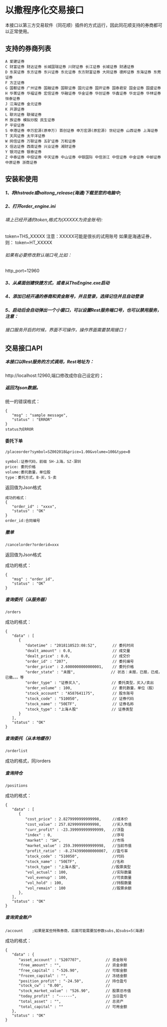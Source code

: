 # 以撒程序化交易接口
本接口以第三方交易软件（同花顺）插件的方式运行，因此同花顺支持的券商都可以正常使用。
## 支持的券商列表
```
A 爱建证券 
C 财富证券 财达证券 长城国瑞证券 川财证券 长江证券 长城证券 财通证券 
D 东吴证券 东方证券 东兴证券 东北证券 东方财富证券 大同证券 德邦证券 东海证券 东莞证券 
F 方正证券 
G 国都证券 广州证券 国融证券 国联证券 国元证券 国开证券 国泰君安 国金证券 国盛证券 
H 华菁证券 华福证券 宏信证券 华融证券 华金证券 华创证券 华鑫证券 华龙证券 华林证券 恒泰证券 
J 江海证券 金元证券 
K 开源证券 
L 联讯证券 联储证券 
M 族证券 模拟炒股 民生证券 
P 平安证券 
S 申港证券 申万宏源(原申万) 首创证券 申万宏源(原宏源) 世纪证券 山西证券 上海证券 
T 天风证券 太平洋证券 
W 网信证券 万联证券 五矿证券 万和证券 
X 信达证券 西南证券 兴业证券 湘财证券 
Y 银河证券 银泰证券 
Z 中泰证券 中投证券 中天证券 中山证券 中银国际 中信浙江 中信证券 中金证券 中邮证券 中原证券 浙商证券
```
## 安装和使用
##### 1、将thstrade或haitong_release(海通)下载至您的电脑中;
##### 2、打开order_engine.ini
###### 填上已经开通的token,格式为(XXXXX为资金账号):
token=THS_XXXXX
注意：XXXXX可能是很长的试用账号
如果是海通证券，则：
token=HT_XXXXX
###### 如果有必要修改默认端口号,比如：
http_port=12960
##### 3、从桌面创建快捷方式，或者从ThsEngine.exe启动
##### 4、添加已经开通的券商和资金账号，并且登录，选择记住并且自动登录
##### 5、启动后会自动弹出一个小窗口，可以设置Rest服务端口号，也可以禁用服务，注意：
###### 接口服务开启的时候，界面不可操作，操作界面需要禁用接口！
## 交易接口API
##### 本接口以Rest服务的方式调用，Rest地址为：
http://localhost:12960,端口修改成你自己设定的；

##### 返回为json数据。
统一的错误格式：
```
{
   "msg" : "sample message",
   "status" : "ERROR"
}
status为ERROR
```
#### 委托下单
```
/placeorder?symbol=SZ002018&price=1.00&volume=100&type=B
```
```
symbol:证券代码，前缀 SH-上海，SZ-深圳
price: 委托价格
volume:委托数量，单位股
type：委托方式，B-买，S-卖
```
返回值为Json格式
```
成功的格式：
{
   "order_id" : "xxxx",
   "status" : "OK"
}
order_id:合同编号
```
##### 撤单
```
/cancelorder?orderid=xxx
```
返回值为Json格式

成功的格式：
```
{
   "msg" : "order_id",
   "status" : "OK"
}
```
##### 查询委托（从服务器）
```
/orders
```
成功的格式：
```
{
   "data" : [
      {
         "datetime" : "2018110523:08:52",       // 委托时间
         "dealt_amount" : 0.0,                  // 成交量
         "dealt_price" : 0.0,                   // 成交价
         "order_id" : "207",                    // 委托编号
         "order_price" : 2.6000000000000001,    // 委托价格
         "order_state" : "未报",                // 状态：未报，已报，已成，已撤。。。等
         "order_type" : "证券买入",              // 委托类型，买入/卖出
         "order_volume" : 100,                  // 委托数量，单位（股）
         "stock_account" : "A587641175",        // 股东账号  
         "stock_code" : "510050",               // 证券代码
         "stock_name" : "50ETF",                // 证券名称
         "stock_type" : "上海Ａ股"               // 证券类型
      }
   ],
   "status" : "OK"
}
```
##### 查询委托（从本地缓存）
```
/orderlist
```
成功的格式，同/orders

##### 查询持仓
```
/positions
```
成功的格式：
```
{
   "data" : [
      {
         "cost_price" : 2.8279999999999998,     //成本价
         "cost_value" : 257.82999999999998,     //买入市值
         "curr_profit" : -23.399999999999999,   //浮盈
         "index" : 0,                           //序号
         "market" : "SH",                       //市场
         "market_value" : 259.39999999999998,   //当前市值
         "profit_ratio" : -8.2743990000000007,  //盈亏率
         "stock_code" : "510050",               //代码
         "stock_name" : "50ETF",                //名称
         "stock_type" : "上海Ａ股",              //股票类型
         "vol_actual" : 100,                    //实际数量
         "vol_evenup" : 100,                    //可卖数量
         "vol_hold" : 100,                      //持股数量
         "vol_remain" : 100                     //股票余额
      },
   ],
   "status" : "OK"
}
```
##### 查询资金账户
```
/account	;如果是某些特殊券商，后面可能需要加参数subs,如subs=5(海通)
```
成功的格式：
```
{
   "data" : {
      "asset_account" : "5207707",           // 资金账号
      "free_amount" : "",                    // 资金余额
      "free_capital" : "-526.90",            // 可取金额
      "frozen_capital" : "",                 // 冻结金额
      "position_profit" : "-24.50",          // 持仓盈亏
      "stock_cw" : "0.00",                   // 
      "stock_market_value" : "526.90",       // 股票总市值
      "today_profit" : "------",             // 当日盈亏
      "total_asset" : "",                    // 总资产
      "total_capital" : ""                   // 可用金额
   },
   "status" : "OK"
}
```

